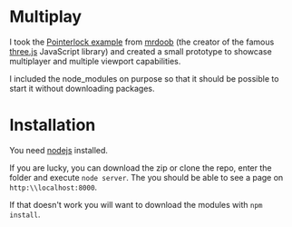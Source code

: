 Multiplay
=========

I took the [Pointerlock example](https://plus.google.com/+RicardoCabello/posts/L3uVi8w6pie) from [mrdoob](http://mrdoob.com/) (the creator of the famous [three.js](http://threejs.org) JavaScript library) and created a small prototype to showcase multiplayer and multiple viewport capabilities. 

I included the node_modules on purpose so that it should be possible to start it without downloading packages.

Installation
============

You need [nodejs](http://nodejs.org/) installed.

If you are lucky, you can download the zip or clone the repo, enter the folder and execute `node server`. The you should be able to see a page on `http:\\localhost:8000`.

If that doesn't work you will want to download the modules with `npm install`.

